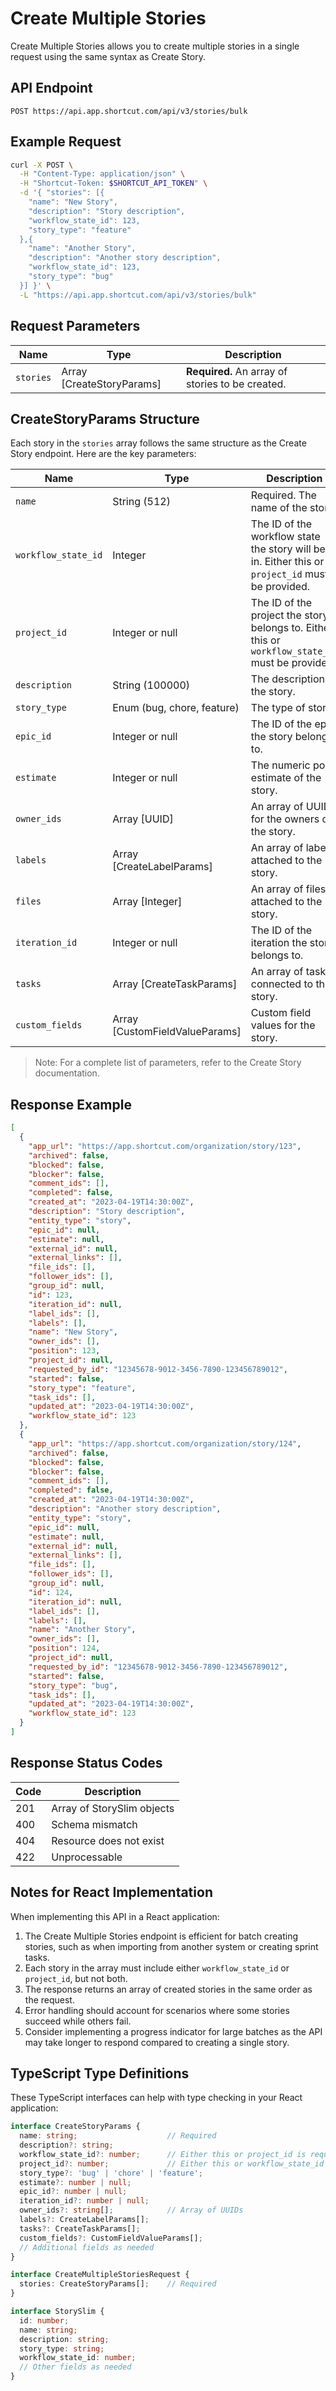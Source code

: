# Create Multiple Stories

Create Multiple Stories allows you to create multiple stories in a single request using the same syntax as Create Story.

## API Endpoint

```
POST https://api.app.shortcut.com/api/v3/stories/bulk
```

## Example Request

```bash
curl -X POST \
  -H "Content-Type: application/json" \
  -H "Shortcut-Token: $SHORTCUT_API_TOKEN" \
  -d '{ "stories": [{ 
    "name": "New Story", 
    "description": "Story description", 
    "workflow_state_id": 123,
    "story_type": "feature" 
  },{ 
    "name": "Another Story", 
    "description": "Another story description", 
    "workflow_state_id": 123,
    "story_type": "bug" 
  }] }' \
  -L "https://api.app.shortcut.com/api/v3/stories/bulk"
```

## Request Parameters

| Name | Type | Description |
|------|------|-------------|
| `stories` | Array [CreateStoryParams] | **Required.** An array of stories to be created. |

## CreateStoryParams Structure

Each story in the `stories` array follows the same structure as the Create Story endpoint. Here are the key parameters:

| Name | Type | Description |
|------|------|-------------|
| `name` | String (512) | Required. The name of the story. |
| `workflow_state_id` | Integer | The ID of the workflow state the story will be in. Either this or `project_id` must be provided. |
| `project_id` | Integer or null | The ID of the project the story belongs to. Either this or `workflow_state_id` must be provided. |
| `description` | String (100000) | The description of the story. |
| `story_type` | Enum (bug, chore, feature) | The type of story. |
| `epic_id` | Integer or null | The ID of the epic the story belongs to. |
| `estimate` | Integer or null | The numeric point estimate of the story. |
| `owner_ids` | Array [UUID] | An array of UUIDs for the owners of the story. |
| `labels` | Array [CreateLabelParams] | An array of labels attached to the story. |
| `files` | Array [Integer] | An array of files attached to the story. |
| `iteration_id` | Integer or null | The ID of the iteration the story belongs to. |
| `tasks` | Array [CreateTaskParams] | An array of tasks connected to the story. |
| `custom_fields` | Array [CustomFieldValueParams] | Custom field values for the story. |

> Note: For a complete list of parameters, refer to the Create Story documentation.

## Response Example

```json
[
  {
    "app_url": "https://app.shortcut.com/organization/story/123",
    "archived": false,
    "blocked": false,
    "blocker": false,
    "comment_ids": [],
    "completed": false,
    "created_at": "2023-04-19T14:30:00Z",
    "description": "Story description",
    "entity_type": "story",
    "epic_id": null,
    "estimate": null,
    "external_id": null,
    "external_links": [],
    "file_ids": [],
    "follower_ids": [],
    "group_id": null,
    "id": 123,
    "iteration_id": null,
    "label_ids": [],
    "labels": [],
    "name": "New Story",
    "owner_ids": [],
    "position": 123,
    "project_id": null,
    "requested_by_id": "12345678-9012-3456-7890-123456789012",
    "started": false,
    "story_type": "feature",
    "task_ids": [],
    "updated_at": "2023-04-19T14:30:00Z",
    "workflow_state_id": 123
  },
  {
    "app_url": "https://app.shortcut.com/organization/story/124",
    "archived": false,
    "blocked": false,
    "blocker": false,
    "comment_ids": [],
    "completed": false,
    "created_at": "2023-04-19T14:30:00Z",
    "description": "Another story description",
    "entity_type": "story",
    "epic_id": null,
    "estimate": null,
    "external_id": null,
    "external_links": [],
    "file_ids": [],
    "follower_ids": [],
    "group_id": null,
    "id": 124,
    "iteration_id": null,
    "label_ids": [],
    "labels": [],
    "name": "Another Story",
    "owner_ids": [],
    "position": 124,
    "project_id": null,
    "requested_by_id": "12345678-9012-3456-7890-123456789012",
    "started": false,
    "story_type": "bug",
    "task_ids": [],
    "updated_at": "2023-04-19T14:30:00Z",
    "workflow_state_id": 123
  }
]
```

## Response Status Codes

| Code | Description |
|------|-------------|
| 201  | Array of StorySlim objects |
| 400  | Schema mismatch |
| 404  | Resource does not exist |
| 422  | Unprocessable |

## Notes for React Implementation

When implementing this API in a React application:

1. The Create Multiple Stories endpoint is efficient for batch creating stories, such as when importing from another system or creating sprint tasks.
2. Each story in the array must include either `workflow_state_id` or `project_id`, but not both.
3. The response returns an array of created stories in the same order as the request.
4. Error handling should account for scenarios where some stories succeed while others fail.
5. Consider implementing a progress indicator for large batches as the API may take longer to respond compared to creating a single story.

## TypeScript Type Definitions

These TypeScript interfaces can help with type checking in your React application:

```typescript
interface CreateStoryParams {
  name: string;                    // Required
  description?: string;
  workflow_state_id?: number;      // Either this or project_id is required
  project_id?: number;             // Either this or workflow_state_id is required
  story_type?: 'bug' | 'chore' | 'feature';
  estimate?: number | null;
  epic_id?: number | null;
  iteration_id?: number | null;
  owner_ids?: string[];            // Array of UUIDs
  labels?: CreateLabelParams[];
  tasks?: CreateTaskParams[];
  custom_fields?: CustomFieldValueParams[];
  // Additional fields as needed
}

interface CreateMultipleStoriesRequest {
  stories: CreateStoryParams[];    // Required
}

interface StorySlim {
  id: number;
  name: string;
  description: string;
  story_type: string;
  workflow_state_id: number;
  // Other fields as needed
}
```
